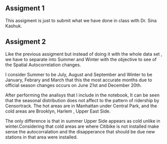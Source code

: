 ## Assigment 1


This assigment is just to submit what we have done in class with Dr. Sina Kashuk.


## Assigment 2

Like the previous assigment but instead of doing it with the whole data set , we have to separate into Summer and Winter with the objective to see of the Spatial Autocorrelation changes.

I consider Summer to be July, August and September and Winter to be January, Febrary and March that this the most accurate months due to official season changes occurs on June 21st and December 20th.

After performing the analisys that I include in the notebook, It can be seen that the seasonal distribution does not affect to the pattern of ridership by Censortrack. The hot areas are in Manhattan under Central Park, and the cold areas are Brooklyn, Harlem , Upper East Side.

The only difference is that in summer Upper Side appears as cold unlike in winter.Considering that cold areas are where Citibike is not installed make sense the autocorralation and the disapperance that should be due new stations in that area were installed.


